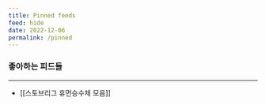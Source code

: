```yaml
---
title: Pinned feeds
feed: hide
date: 2022-12-06
permalink: /pinned
---
```


### 좋아하는 피드들
--- 
-  [[스토브리그 휴먼승수체 모음]]

